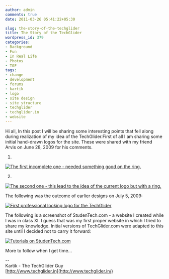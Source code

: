 ```yaml
---
author: admin
comments: true
date: 2011-03-26 05:41:22+05:30

slug: the-story-of-the-techglider
title: The Story of the TechGlider
wordpress_id: 379
categories:
- Background
- Fun
- In Real Life
- Photos
- TGF
tags:
- change
- development
- forums
- kartik
- logo
- site design
- site structure
- techglider
- techglider.in
- website
---
```


Hi all,
In this post I will be sharing some interesting points that fell along during realization of my idea of the TechGlider.First  of all I am sharing some initial hand-drawn logos for the site. These  were shared with my friend Arvis on June 28, 2009 for his comments. 

1.


[![The first incomplete one - needed something good on the ring.](https://techglider.in/kartik/blog/wp-content/uploads/2011/03/Untitled2.png)](https://techglider.in/kartik/blog/wp-content/uploads/2011/03/Untitled2.png)


2.


[![The second one - this lead to the idea of the current logo but with a ring.](https://techglider.in/kartik/blog/wp-content/uploads/2011/03/tgnewdesign.png)](https://techglider.in/kartik/blog/wp-content/uploads/2011/03/tgnewdesign.png)




The following was the outcome of earlier designs on July 5, 2009:




[![First professional looking logo for the TechGlider](https://techglider.in/kartik/blog/wp-content/uploads/2011/06/tglogo.png)](https://techglider.in/kartik/blog/wp-content/uploads/2011/06/tglogo.png)


The following is a screenshot of StudenTech.com -  a website I created while I was in class XI. I guess that was my first  proper website in which I tried to share my knowledge. Initial versions  of TechGlider.com were adapted to this site until I decided not to carry  it forward:


[![Tutorials on StudenTech.com](https://techglider.in/kartik/blog/wp-content/uploads/2011/03/StudenTech.com-Tutorials-300x225.jpg)](https://techglider.in/kartik/blog/wp-content/uploads/2011/03/StudenTech.com-Tutorials.jpg)







More to follow when I get time...


--  
Kartik - The TechGlider Guy  
[http://www.techglider.in](http://www.techglider.in/)
